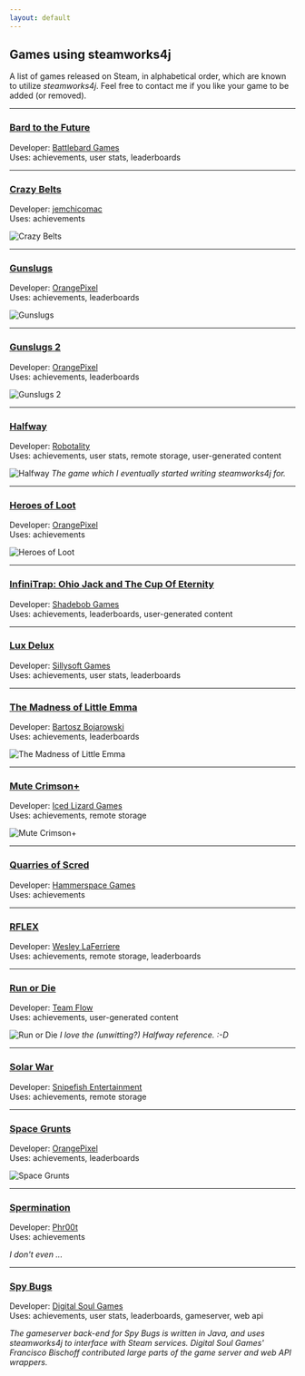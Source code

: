 ```yaml
---
layout: default
---
```


## Games using steamworks4j

A list of games released on Steam, in alphabetical order, which are known to utilize *steamworks4j*. Feel free to contact me if you like your game to be added (or removed).

---
### [Bard to the Future](http://store.steampowered.com/app/337110/)

Developer: [Battlebard Games][battlebardgames]<br>
Uses: achievements, user stats, leaderboards<br>

---
### [Crazy Belts](http://store.steampowered.com/app/355510/)

Developer: [jemchicomac][jemchicomac]<br>
Uses: achievements<br>

![Crazy Belts](images/showcase_crazybelts.png)

---
### [Gunslugs](http://store.steampowered.com/app/371890/)

Developer: [OrangePixel][orangepixel]<br>
Uses: achievements, leaderboards<br>

![Gunslugs](images/showcase_gunslugs.png)

---
### [Gunslugs 2](http://store.steampowered.com/app/340750/)

Developer: [OrangePixel][orangepixel]<br>
Uses: achievements, leaderboards<br>

![Gunslugs 2](images/showcase_gunslugs2.png)

---
### [Halfway](http://store.steampowered.com/app/253150/)

Developer: [Robotality][robotality]<br>
Uses: achievements, user stats, remote storage, user-generated content<br>

![Halfway](images/showcase_halfway.png)
*The game which I eventually started writing steamworks4j for.*

---
### [Heroes of Loot](http://store.steampowered.com/app/359280/)

Developer: [OrangePixel][orangepixel]<br>
Uses: achievements<br>

![Heroes of Loot](images/showcase_heroesofloot.png)

---
### [InfiniTrap: Ohio Jack and The Cup Of Eternity](http://store.steampowered.com/app/412230/)

Developer: [Shadebob Games][shadebobgames]<br>
Uses: achievements, leaderboards, user-generated content<br>

---
### [Lux Delux](http://store.steampowered.com/app/341950/)

Developer: [Sillysoft Games][sillysoft]<br>
Uses: achievements, user stats, leaderboards<br>

---
### [The Madness of Little Emma](http://store.steampowered.com/app/418150/)

Developer: [Bartosz Bojarowski][madnessoflittleemma]<br>
Uses: achievements, leaderboards<br>

![The Madness of Little Emma](images/showcase_madnessoflittleemma.png)

---
### [Mute Crimson+](http://store.steampowered.com/app/384280/)

Developer: [Iced Lizard Games][icedlizardgames]<br>
Uses: achievements, remote storage<br>

![Mute Crimson+](images/showcase_mutecrimsonplus.png)

---
### [Quarries of Scred](http://store.steampowered.com/app/346770/)

Developer: [Hammerspace Games][hammerspacegames]<br>
Uses: achievements<br>

---
### [RFLEX](http://store.steampowered.com/app/392020/)

Developer: [Wesley LaFerriere][rflex]<br>
Uses: achievements, remote storage, leaderboards<br>

---
### [Run or Die](http://store.steampowered.com/app/325150/)

Developer: [Team Flow][teamflow]<br>
Uses: achievements, user-generated content<br>

![Run or Die](images/showcase_runordie.png)
*I love the (unwitting?) Halfway reference. :-D*

---
### [Solar War](http://store.steampowered.com/app/340880/)

Developer: [Snipefish Entertainment][snipefish]<br>
Uses: achievements, remote storage<br>

---
### [Space Grunts](http://store.steampowered.com/app/371430/)

Developer: [OrangePixel][orangepixel]<br>
Uses: achievements, leaderboards<br>

![Space Grunts](images/showcase_spacegrunts.png)

---
### [Spermination](http://store.steampowered.com/app/363460/)

Developer: [Phr00t][phr00t]<br>
Uses: achievements<br>

*I don't even ...*

---
### [Spy Bugs](http://store.steampowered.com/app/366860/)

Developer: [Digital Soul Games][digitalsoulgames]<br>
Uses: achievements, user stats, leaderboards, gameserver, web api<br>

*The gameserver back-end for Spy Bugs is written in Java, and uses steamworks4j to interface with Steam services. Digital Soul Games' Francisco Bischoff contributed large parts of the game server and web API wrappers.*

[battlebardgames]: http://battlebardgames.com
[digitalsoulgames]: http://www.digitalsoulgames.org
[icedlizardgames]: http://icedlizardgames.com
[hammerspacegames]: http://www.quarriesofscred.com
[jemchicomac]: http://www.jemchicomac.com
[madnessoflittleemma]: http://madnessoflittleemma.com/
[orangepixel]: http://www.orangepixel.net
[phr00t]: http://www.phr00t.com
[robotality]: http://robotality.com
[rflex]: http://rflex-game.com
[shadebobgames]: http://www.shadebob.org
[sillysoft]: http://sillysoft.net
[snipefish]: http://solarwar.net
[teamflow]: http://www.runordiegame.com
